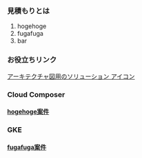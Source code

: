 ### 見積もりとは

1. hogehoge
2. fugafuga
3. bar

### お役立ちリンク
[アーキテクチャ図用のソリューション アイコン](https://cloud.google.com/icons/?hl=ja)

### Cloud Composer

#### [hogehoge案件](./hogehoge)

### GKE

#### [fugafuga案件](./fugafuga)